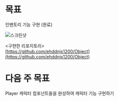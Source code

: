 # 목표

인벤토리 기능 구현 (완료)

![스크린샷](C:/Users/정동원/Videos/Desktop/Desktop%20Screenshot%202024.09.02%20-%2004.16.43.92.png)

<구현한 리포지토리>  
[https://github.com/ehddnjs1200/Object](https://github.com/ehddnjs1200/Object)

# 다음 주 목표

Player 캐릭터 컴포넌트들을 완성하여 캐릭터 기능 구현하기